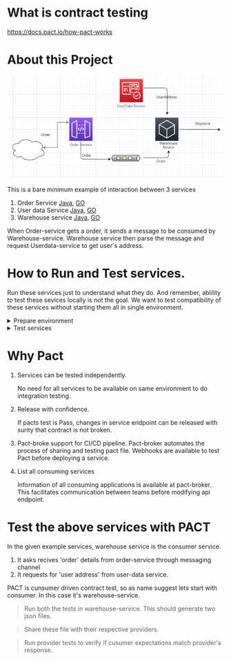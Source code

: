 # What is contract testing 
https://docs.pact.io/how-pact-works

# About this Project

![Components interactions](components.PNG)

This is a bare minimum example of interaction between 3 services
1) Order Service [Java](https://github.ibm.com/sairsule/pact-scenarios/tree/master/spring/order-service), [GO](https://github.ibm.com/sairsule/pact-scenarios/tree/master/GO/order-service)
2) User data Service [Java](https://github.ibm.com/sairsule/pact-scenarios/tree/master/spring/userdata-service),  [GO](https://github.ibm.com/sairsule/pact-scenarios/tree/master/GO/userdata-service)
3) Warehouse service [Java](https://github.ibm.com/sairsule/pact-scenarios/tree/master/spring/warehouse-service),  [GO](https://github.ibm.com/sairsule/pact-scenarios/tree/master/GO/warehouse-service)

When Order-service gets a order, it sends a message to be consumed by Warehouse-service. Warehouse service then parse the message and request Userdata-service to get user's address.

# How to Run and Test services.
Run these services just to understand what they do.
And remember, ablility to test these sevices locally is not the goal. We want to test compatibility of these services without starting them all in single environment.
<details>
  <summary>Prepare environment</summary>
1. Run Kafka. Prefrebly as docker image. 
   
   ```
   cd ./kafka
   docker-compose up -d
   ```
2. Run services
    
    <details>
    <summary>* ##  Java</summary>

      1. Open a new terminal window and execute following
   
        ```
        cd ./spring/userdata-service
        mvn spring-boot:run
        ```

      2. Open a new terminal window and execute following
   
        ```
        cd ./spring/warehouse-service
        mvn spring-boot:run
        ```

      3. Open a new terminal window and execute following


        ```
        cd ./spring/order-service
        mvn spring-boot:run
        ``` 
   
    </details>   
    <details>
      <summary>* ##  GO</summary>
      Not yet done
    </details>
    <details>
    <summary>* ##  NodeJS</summary>
    Not yet done
    </details>

</details>

<details>
  <summary> Test services </summary>

  Create an Order
   
  1. Using Postman

       POST  http://localhost:8083/orders/

        Headers : 
            
            
            Content-Type: application/json
            
            
        Body :

            
            {
                "orderId" : 1,
                "books" : ["a","b","c"],
                "customerEmail" :"user1@gmail.com"
            }
       

  2. Using Curl
  
            
            curl -H "Content-Type: application/json" -X POST -d '{"orderId" : 1,"books" : ["a","b","c"],"customerEmail" :"user1@gmail.com"}' http://localhost:8083/orders/

           
</details>

# Why Pact 
1. Services can be tested independently.
   
    No need for all services to be available on same environment to do integration testing.

2. Release with confidence.
   
    If pacts test is Pass, changes in service endpoint can be released with surity that contract is not broken.

3.  Pact-broke support for CI/CD pipeline.
   Pact-broker automates the process of sharing and testing pact file. Webhooks are available to test Pact before deploying a service.

4.  List all consuming services
    
    Information of all consuming applications is available at pact-broker. This facilitates communication between teams before modifying api endpoint.
    



# Test the above services with PACT

In the given example services, warehouse service is the consumer service. 
1) It asks recives 'order' details from order-service through messaging channel
2) It requests for 'user address' from user-data service.

PACT is cunsumer driven contract test, so as name suggest lets start with consumer. In this case it's warehouse-service.

> Run both the tests in warehouse-service. This should generate two json files. 

> Share these file with their respective providers.

> Run provider tests to verify if cusumer expectations match provider's response.

